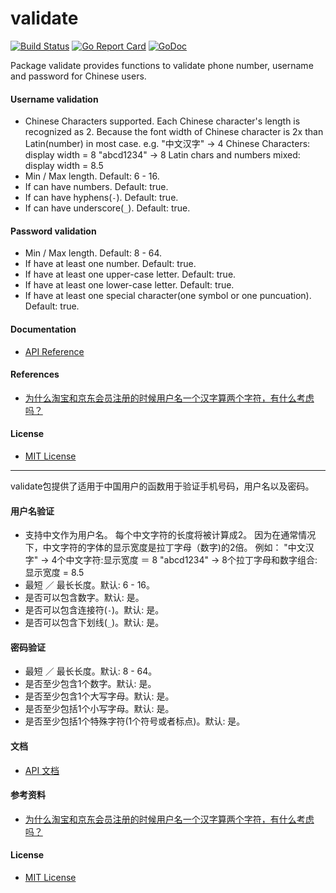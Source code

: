 # validate

[![Build Status](https://travis-ci.org/northbright/validate.svg?branch=master)](https://travis-ci.org/northbright/validate)
[![Go Report Card](https://goreportcard.com/badge/github.com/northbright/validate)](https://goreportcard.com/report/github.com/northbright/validate)
[![GoDoc](https://godoc.org/github.com/northbright/validate?status.svg)](https://godoc.org/github.com/northbright/validate)

Package validate provides functions to validate phone number, username and password for Chinese users.

#### Username validation
  * Chinese Characters supported.
      Each Chinese character's length is recognized as 2.
      Because the font width of Chinese character is 2x than Latin(number) in most case.
      e.g.
      "中文汉字" -> 4 Chinese Characters: display width = 8
      "abcd1234" -> 8 Latin chars and numbers mixed: display width = 8.5      
  * Min / Max length. Default: 6 - 16.
  * If can have numbers. Default: true.
  * If can have hyphens(`-`). Default: true.
  * If can have underscore(`_`). Default: true.

#### Password validation
  * Min / Max length. Default: 8 - 64.
  * If have at least one number. Default: true.
  * If have at least one upper-case letter. Default: true.
  * If have at least one lower-case letter. Default: true.
  * If have at least one special character(one symbol or one puncuation). Default: true.

#### Documentation
* [API Reference](http://godoc.org/github.com/northbright/validate)

#### References
* [为什么淘宝和京东会员注册的时候用户名一个汉字算两个字符，有什么考虑吗？](https://www.zhihu.com/question/22295828/answer/82576462)

#### License
* [MIT License](LICENSE)

-------------------------

validate包提供了适用于中国用户的函数用于验证手机号码，用户名以及密码。

#### 用户名验证
  * 支持中文作为用户名。
      每个中文字符的长度将被计算成2。
      因为在通常情况下，中文字符的字体的显示宽度是拉丁字母（数字)的2倍。
      例如：
      "中文汉字" -> 4个中文字符:显示宽度 ＝ 8
      "abcd1234" -> 8个拉丁字母和数字组合: 显示宽度 = 8.5
  * 最短 ／ 最长长度。默认: 6 - 16。
  * 是否可以包含数字。默认: 是。
  * 是否可以包含连接符(`-`)。默认: 是。
  * 是否可以包含下划线(`_`)。默认: 是。

#### 密码验证
  * 最短 ／ 最长长度。默认: 8 - 64。
  * 是否至少包含1个数字。默认: 是。
  * 是否至少包含1个大写字母。默认: 是。
  * 是否至少包括1个小写字母。默认: 是。
  * 是否至少包括1个特殊字符(1个符号或者标点)。默认: 是。

#### 文档
* [API 文档](http://godoc.org/github.com/northbright/validate)

#### 参考资料
* [为什么淘宝和京东会员注册的时候用户名一个汉字算两个字符，有什么考虑吗？](https://www.zhihu.com/question/22295828/answer/82576462)

#### License
* [MIT License](LICENSE)

